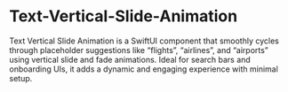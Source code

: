 # Text-Vertical-Slide-Animation
Text Vertical Slide Animation is a SwiftUI component that smoothly cycles through placeholder suggestions like “flights”, “airlines”, and “airports” using vertical slide and fade animations. Ideal for search bars and onboarding UIs, it adds a dynamic and engaging experience with minimal setup.
